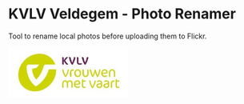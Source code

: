 # KVLV Veldegem - Photo Renamer

Tool to rename local photos before uploading them to Flickr.

![KVLV Logo](./media/logo.jpg)


